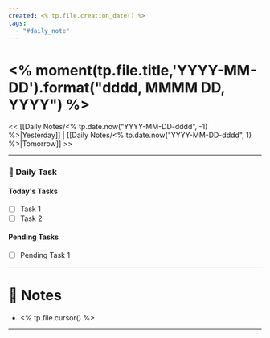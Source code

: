 ```yaml
---
created: <% tp.file.creation_date() %>
tags:
  - "#daily_note"
---
```


# <% moment(tp.file.title,'YYYY-MM-DD').format("dddd, MMMM DD, YYYY") %>

<< [[Daily Notes/<% tp.date.now("YYYY-MM-DD-dddd", -1) %>|Yesterday]] | [[Daily Notes/<% tp.date.now("YYYY-MM-DD-dddd", 1) %>|Tomorrow]] >>

---
### 📅 Daily Task

#### Today's Tasks
- [ ] Task 1
- [ ] Task 2
#### Pending Tasks
- [ ] Pending Task 1


---
# 📝 Notes
- <% tp.file.cursor() %>

---
